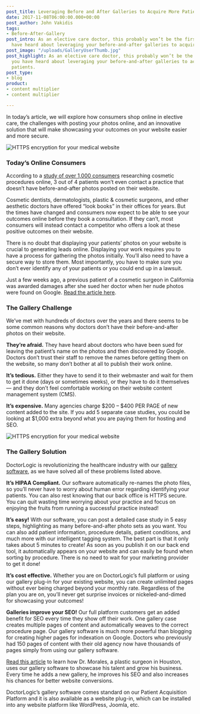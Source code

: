 ```yaml
---
post_title: Leveraging Before and After Galleries to Acquire More Patients
date: 2017-11-08T06:00:00.000+00:00
post_author: John Vakidis
tags:
- Before-After-Gallery
post_intro: As an elective care doctor, this probably won’t be the first time you
  have heard about leveraging your before-and-after galleries to acquire more patients.
post_image: "/uploads/GalleryUserThumb.jpg"
post_highlight: As an elective care doctor, this probably won’t be the first time
  you have heard about leveraging your before-and-after galleries to acquire more
  patients.
post_type:
- blog
product:
- content multiplier
- content multiplier

---
```

In today’s article, we will explore how consumers shop online in elective care, the challenges with posting your photos online, and an innovative solution that will make showcasing your outcomes on your website easier and more secure.

![HTTPS encryption for your medical website](https://doctorlogic.com/assets/img/posts/GalleryUser.jpg)

### Today’s Online Consumers

According to a [study of over 1,000 consumers](https://rxphoto.com/news/11-rules-to-make-your-before-and-after-gallery-convert-prospects-to-patients) researching cosmetic procedures online, 3 out of 4 patients won’t even contact a practice that doesn’t have before-and-after photos posted on their website.

Cosmetic dentists, dermatologists, plastic & cosmetic surgeons, and other aesthetic doctors have offered “look books” in their offices for years. But the times have changed and consumers now expect to be able to see your outcomes online before they book a consultation. If they can’t, most consumers will instead contact a competitor who offers a look at these positive outcomes on their website.

There is no doubt that displaying your patients’ photos on your website is crucial to generating leads online. Displaying your work requires you to have a process for gathering the photos initially. You’ll also need to have a secure way to store them. Most importantly, you have to make sure you don’t ever identify any of your patients or you could end up in a lawsuit.

Just a few weeks ago, a previous patient of a cosmetic surgeon in California was awarded damages after she sued her doctor when her nude photos were found on Google. [Read the article here](http://www.fresnobee.com/news/local/article165969457.html).

### The Gallery Challenge

We’ve met with hundreds of doctors over the years and there seems to be some common reasons why doctors don’t have their before-and-after photos on their website.

**They’re afraid.** They have heard about doctors who have been sued for leaving the patient’s name on the photos and then discovered by Google. Doctors don’t trust their staff to remove the names before getting them on the website, so many don’t bother at all to publish their work online.

**It’s tedious.** Either they have to send it to their webmaster and wait for them to get it done (days or sometimes weeks), or they have to do it themselves — and they don’t feel comfortable working on their website content management system (CMS).

**It’s expensive.** Many agencies charge $200 – $400 PER PAGE of new content added to the site. If you add 5 separate case studies, you could be looking at $1,000 extra beyond what you are paying them for hosting and SEO.

![HTTPS encryption for your medical website](https://doctorlogic.com/assets/img/posts/gallery2/gallery-page.jpg)

### The Gallery Solution

DoctorLogic is revolutionizing the healthcare industry with our [gallery software](https://doctorlogic.com/features/galleries/), as we have solved all of these problems listed above.

**It’s HIPAA Compliant.** Our software automatically re-names the photo files, so you’ll never have to worry about human error regarding identifying your patients. You can also rest knowing that our back office is HTTPS secure. You can quit wasting time worrying about your practice and focus on enjoying the fruits from running a successful practice instead!

**It’s easy!** With our software, you can post a detailed case study in 5 easy steps, highlighting as many before-and-after photo sets as you want. You can also add patient information, procedure details, patient conditions, and much more with our intelligent tagging system. The best part is that it only takes about 5 minutes to create! As soon as you publish it on our back end tool, it automatically appears on your website and can easily be found when sorting by procedure. There is no need to wait for your marketing provider to get it done!

**It’s cost effective.** Whether you are on DoctorLogic’s full platform or using our gallery plug-in for your existing website, you can create unlimited pages without ever being charged beyond your monthly rate. Regardless of the plan you are on, you’ll never get surprise invoices or nickeled-and-dimed for showcasing your outcomes!

**Galleries improve your SEO!** Our full platform customers get an added benefit for SEO every time they show off their work. One gallery case creates multiple pages of content and automatically weaves to the correct procedure page. Our gallery software is much more powerful than blogging for creating higher pages for indexation on Google. Doctors who previously had 150 pages of content with their old agency now have thousands of pages simply from using our gallery software.

[Read this article](https://doctorlogic.com/content/gallery/dr-morales-interview.html) to learn how Dr. Morales, a plastic surgeon in Houston, uses our gallery software to showcase his talent and grow his business. Every time he adds a new gallery, he improves his SEO and also increases his chances for better website conversions.

DoctorLogic’s gallery software comes standard on our Patient Acquisition Platform and it is also available as a website plug-in, which can be installed into any website platform like WordPress, Joomla, etc.